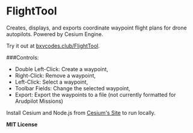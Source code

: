 # FlightTool
Creates, displays, and exports coordinate waypoint flight plans for drone autopilots. Powered by Cesium Engine.

Try it out at [bxvcodes.club/FlightTool](bxvcodes.club/FlightTool).

###Controls: <br>
 * Double Left-Click: Create a waypoint, <br>
 * Right-Click: Remove a waypoint, <br>
 * Left-Click: Select a waypoint, <br>
 * Toolbar Fields: Change the selected waypoint, <br>
 * Export: Export the waypoints to a file (not currently formatted for Arudpilot Missions)

Install Cesium and Node.js from [Cesium's Site](http://cesiumjs.org/tutorials/cesium-up-and-running/) to run locally.


<b>MIT License</b>

